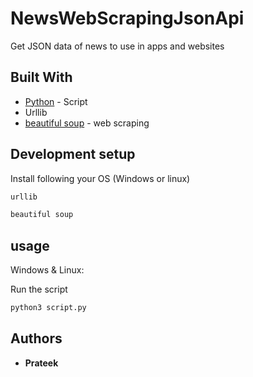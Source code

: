 # NewsWebScrapingJsonApi
Get JSON data of news to use in apps and websites  

## Built With

* [Python](#) - Script
* Urllib
* [beautiful soup](#) - web scraping

## Development setup

Install following your OS (Windows or linux)

```sh
urllib
```

```sh
beautiful soup
```

## usage

Windows & Linux:

Run the script

```sh
python3 script.py
```
## Authors

* **Prateek** 
